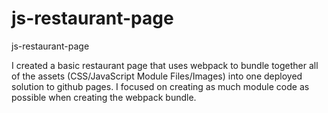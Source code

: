# js-restaurant-page
js-restaurant-page

I created a basic restaurant page that uses webpack to bundle together all of the assets (CSS/JavaScript Module Files/Images) into one deployed solution to github pages.  I focused on creating as much module code as possible when creating the webpack bundle.
